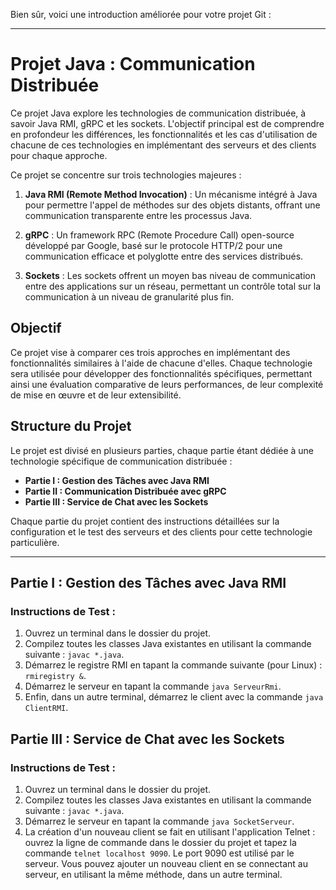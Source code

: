Bien sûr, voici une introduction améliorée pour votre projet Git :

---

# Projet Java : Communication Distribuée

Ce projet Java explore les technologies de communication distribuée, à savoir Java RMI, gRPC et les sockets. L'objectif principal est de comprendre en profondeur les différences, les fonctionnalités et les cas d'utilisation de chacune de ces technologies en implémentant des serveurs et des clients pour chaque approche.


Ce projet se concentre sur trois technologies majeures :

1. **Java RMI (Remote Method Invocation)** : Un mécanisme intégré à Java pour permettre l'appel de méthodes sur des objets distants, offrant une communication transparente entre les processus Java.
2. **gRPC** : Un framework RPC (Remote Procedure Call) open-source développé par Google, basé sur le protocole HTTP/2 pour une communication efficace et polyglotte entre des services distribués.

3. **Sockets** : Les sockets offrent un moyen bas niveau de communication entre des applications sur un réseau, permettant un contrôle total sur la communication à un niveau de granularité plus fin.

## Objectif

Ce projet vise à comparer ces trois approches en implémentant des fonctionnalités similaires à l'aide de chacune d'elles. Chaque technologie sera utilisée pour développer des fonctionnalités spécifiques, permettant ainsi une évaluation comparative de leurs performances, de leur complexité de mise en œuvre et de leur extensibilité.

## Structure du Projet

Le projet est divisé en plusieurs parties, chaque partie étant dédiée à une technologie spécifique de communication distribuée :

- **Partie I : Gestion des Tâches avec Java RMI**
- **Partie II : Communication Distribuée avec gRPC**
- **Partie III : Service de Chat avec les Sockets**

Chaque partie du projet contient des instructions détaillées sur la configuration et le test des serveurs et des clients pour cette technologie particulière.

---

## Partie I : Gestion des Tâches avec Java RMI

### Instructions de Test :

1. Ouvrez un terminal dans le dossier du projet.
2. Compilez toutes les classes Java existantes en utilisant la commande suivante : `javac *.java`.
3. Démarrez le registre RMI en tapant la commande suivante (pour Linux) : `rmiregistry &`.
4. Démarrez le serveur en tapant la commande `java ServeurRmi`.
5. Enfin, dans un autre terminal, démarrez le client avec la commande `java ClientRMI`.

## Partie III : Service de Chat avec les Sockets

### Instructions de Test :

1. Ouvrez un terminal dans le dossier du projet.
2. Compilez toutes les classes Java existantes en utilisant la commande suivante : `javac *.java`.
3. Démarrez le serveur en tapant la commande `java SocketServeur`.
4. La création d'un nouveau client se fait en utilisant l'application Telnet : ouvrez la ligne de commande dans le dossier du projet et tapez la commande `telnet localhost 9090`. Le port 9090 est utilisé par le serveur. Vous pouvez ajouter un nouveau client en se connectant au serveur, en utilisant la même méthode, dans un autre terminal.
